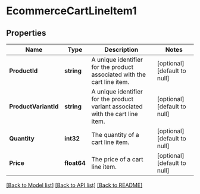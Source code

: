 # EcommerceCartLineItem1

## Properties
Name | Type | Description | Notes
------------ | ------------- | ------------- | -------------
**ProductId** | **string** | A unique identifier for the product associated with the cart line item. | [optional] [default to null]
**ProductVariantId** | **string** | A unique identifier for the product variant associated with the cart line item. | [optional] [default to null]
**Quantity** | **int32** | The quantity of a cart line item. | [optional] [default to null]
**Price** | **float64** | The price of a cart line item. | [optional] [default to null]

[[Back to Model list]](../README.md#documentation-for-models) [[Back to API list]](../README.md#documentation-for-api-endpoints) [[Back to README]](../README.md)

